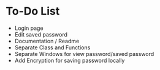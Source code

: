 
# To-Do List

- Login page
- Edit saved password
- Documentation / Readme
- Separate Class and Functions
- Separate Windows for view password/saved password
- Add Encryption for saving password locally